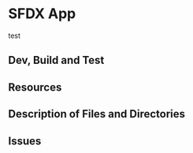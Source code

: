 # SFDX  App
test 
## Dev, Build and Test


## Resources


## Description of Files and Directories


## Issues


